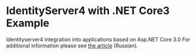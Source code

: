# IdentityServer4 with .NET Core3 Example
Identityserver4 integration into applications based on Asp.NET Core 3.0
For additional information please see [the article](https://habr.com/ru/post/461433/) (Russian).